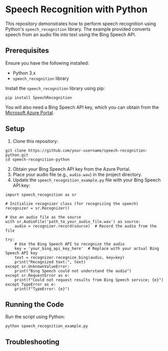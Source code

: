 <!DOCTYPE html>
<html lang="en">
<head>
    <meta charset="UTF-8">
    <meta name="viewport" content="width=device-width, initial-scale=1.0">
    <title>Speech Recognition with Python</title>
</head>
<body>

<h1>Speech Recognition with Python</h1>

<p>This repository demonstrates how to perform speech recognition using Python's <code>speech_recognition</code> library. The example provided converts speech from an audio file into text using the Bing Speech API.</p>

<h2>Prerequisites</h2>

<p>Ensure you have the following installed:</p>
<ul>
    <li>Python 3.x</li>
    <li><code>speech_recognition</code> library</li>
</ul>

<p>Install the <code>speech_recognition</code> library using pip:</p>

<pre><code>pip install SpeechRecognition
</code></pre>

<p>You will also need a Bing Speech API key, which you can obtain from the <a href="https://portal.azure.com/">Microsoft Azure Portal</a>.</p>

<h2>Setup</h2>

<ol>
    <li>Clone this repository:</li>
</ol>

<pre><code>git clone https://github.com/your-username/speech-recognition-python.git
cd speech-recognition-python
</code></pre>

<ol start="2">
    <li>Obtain your Bing Speech API key from the Azure Portal.</li>
    <li>Place your audio file (e.g., <code>audio.wav</code>) in the project directory.</li>
    <li>Update the <code>speech_recognition_example.py</code> file with your Bing Speech API key:</li>
</ol>

<pre><code>import speech_recognition as sr

# Initialize recognizer class (for recognizing the speech)
recognizer = sr.Recognizer()

# Use an audio file as the source
with sr.AudioFile('path_to_your_audio_file.wav') as source:
    audio = recognizer.record(source)  # Record the audio from the file

try:
    # Use the Bing Speech API to recognize the audio
    key = 'your_bing_api_key_here'  # Replace with your actual Bing Speech API key
    text = recognizer.recognize_bing(audio, key=key)
    print("Recognized text:", text)
except sr.UnknownValueError:
    print("Bing Speech could not understand the audio")
except sr.RequestError as e:
    print(f"Could not request results from Bing Speech service; {e}")
except TypeError as e:
    print(f"TypeError: {e}")
</code></pre>

<h2>Running the Code</h2>

<p>Run the script using Python:</p>

<pre><code>python speech_recognition_example.py
</code></pre>

<h2>Troubleshooting</h2>

<ul>
   
